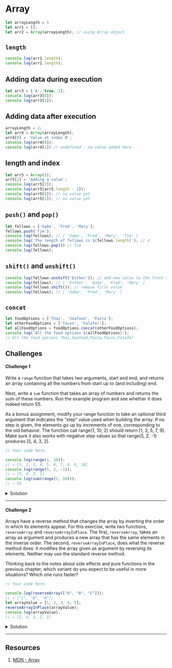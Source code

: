 # Array 

```javascript 
let arrayLength = 5
let arr1 = []; 
let arr2 = Array(arrayLength); // using Array object
```

## `length`

```javascript 
console.log(arr1.length); 
console.log(arr2.length); 
```

## Adding data during execution 

```javascript 
let arr3 = ['A', true, 2]; 
console.log(arr3[0]); 
console.log(arr3[1]); 
```

## Adding data after execution 

```javascript 
arrayLength = 2; 
let arr4 = Array(arrayLength); 
arr4[0] = 'Value at index 0'; 
console.log(arr4[0]); 
console.log(arr4[1]) // undefined - no value added here 
```

## length and index 

```javascript 
let arr5 = Array(3); 
arr5[2] = 'Adding a value'; 
console.log(arr5[2]); 
console.log(arr5[arr5.length - 1]); 
console.log(arr5[0]); // no value yet 
console.log(arr5[1]); // no value yet 
```

## `push()` and `pop()`

```javascript 
let fellows = ['Gabe', 'Fred', 'Mary']; 
fellows.push('Tim'); 
console.log(fellows); // [ 'Gabe', 'Fred', 'Mary', 'Tim' ]
console.log(`The length of fellows is ${fellows.length}`); // 4 
console.log(fellows.pop()) // Tim
console.log(fellows); 
```

## `shift()` and `unshift()`

```javascript 
console.log(fellows.unshift('Esther')); // add new value to the front of the array
console.log(fellows); // [ 'Esther', 'Gabe', 'Fred', 'Mary' ]
console.log(fellows.shift()); // remove first value
console.log(fellows); // [ 'Gabe', 'Fred', 'Mary' ]
```

## `concat`

```javascript 
let foodOptions = ['Thai', 'Seafood', 'Pasta'];
let otherFoodOptions = ['Tacos', 'Falafel'];
let allFoodOptions = foodOptions.concat(otherFoodOptions); 
console.log(`All the food options ${allFoodOptions}`);
// All the food options Thai,Seafood,Pasta,Tacos,Falafel
```

## Challenges 

#### Challenge 1

Write a `range` function that takes two arguments, start and end, and returns an array containing all the numbers from start up to (and including) end.

Next, write a `sum` function that takes an array of numbers and returns the sum of these numbers. Run the example program and see whether it does indeed return 55.

As a bonus assignment, modify your range function to take an optional third argument that indicates the “step” value used when building the array. If no step is given, the elements go up by increments of one, corresponding to the old behavior. The function call range(1, 10, 2) should return [1, 3, 5, 7, 9]. Make sure it also works with negative step values so that range(5, 2, -1) produces [5, 4, 3, 2].

```javascript 
// Your code here.

console.log(range(1, 10));
// → [1, 2, 3, 4, 5, 6, 7, 8, 9, 10]
console.log(range(5, 2, -1));
// → [5, 4, 3, 2]
console.log(sum(range(1, 10)));
// → 55
```

<details>
  <summary>Solution</summary>
  
```javascript 
function range(start, end, stepValue = 1) {
  let arr = []; 
  if (stepValue < 0 && start > end) {
    for (let index = start; index >= end; index -= Math.abs(stepValue)) {
      arr.push(index);
    }
  } else if (stepValue > 0 && start < end) {
    for (let index = start; index <= end; index += stepValue) {
      arr.push(index);
    }
  }
  return arr; 
}

function sum(numbers) {
  let result = 0; 
  for (const num of numbers) {
    result += num; 
  }
  return result; 
}

console.log(range(1, 10)); // [1, 2, 3, 4,  5, 6, 7, 8, 9, 10]
console.log(range(5, 2, -1)); // [ 5, 4, 3, 2 ]
console.log(sum(range(1, 10))); // 55
```

</details> 

***

#### Challenge 2 

Arrays have a reverse method that changes the array by inverting the order in which its elements appear. For this exercise, write two functions, `reverseArray` and `reverseArrayInPlace`. The first, `reverseArray`, takes an array as argument and produces a new array that has the same elements in the inverse order. The second, `reverseArrayInPlace`, does what the reverse method does: it modifies the array given as argument by reversing its elements. Neither may use the standard reverse method.

Thinking back to the notes about side effects and pure functions in the previous chapter, which variant do you expect to be useful in more situations? Which one runs faster?

```javascript 
// Your code here.

console.log(reverseArray(["A", "B", "C"]));
// → ["C", "B", "A"];
let arrayValue = [1, 2, 3, 4, 5];
reverseArrayInPlace(arrayValue);
console.log(arrayValue);
// → [5, 4, 3, 2, 1]
```

<details> 
  <summary>Solution</summary> 
  
```javascript 
function reverseArray(inputArr) {
  let outputArr = []; 
  for (const index in inputArr) {
    outputArr.unshift(inputArr[index]);
  }
  return outputArr; 
}
console.log(reverseArray(["A", "B", "C"])); // [ 'C', 'B', 'A' ]


function reverseArrayInPlace(inputArr) {
  for (let index = 0; index < inputArr.length / 2; index++) {
    const temp = inputArr[index]; 
    inputArr[index] = inputArr[inputArr.length - 1 - index]; 
    inputArr[inputArr.length - 1 - index] = temp; 
  }
}
let arrayValue = [1, 2, 3, 4, 5];
reverseArrayInPlace(arrayValue);
console.log(arrayValue); // [ 5, 4, 3, 2, 1 ]
```

</details> 

***

## Resources 

1. [MDN - Array](https://developer.mozilla.org/en-US/docs/Web/JavaScript/Reference/Global_Objects/Array)
